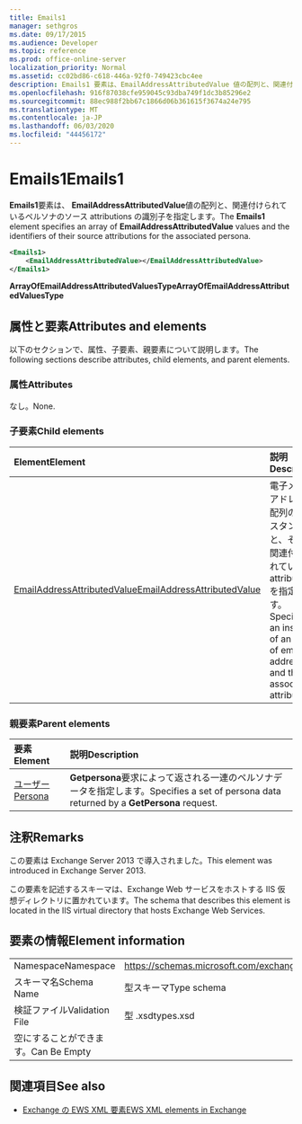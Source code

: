 ```yaml
---
title: Emails1
manager: sethgros
ms.date: 09/17/2015
ms.audience: Developer
ms.topic: reference
ms.prod: office-online-server
localization_priority: Normal
ms.assetid: cc02bd86-c618-446a-92f0-749423cbc4ee
description: Emails1 要素は、EmailAddressAttributedValue 値の配列と、関連付けられているペルソナのソース attributions の識別子を指定します。
ms.openlocfilehash: 916f87038cfe959045c93dba749f1dc3b85296e2
ms.sourcegitcommit: 88ec988f2bb67c1866d06b361615f3674a24e795
ms.translationtype: MT
ms.contentlocale: ja-JP
ms.lasthandoff: 06/03/2020
ms.locfileid: "44456172"
---
```

# <a name="emails1"></a><span data-ttu-id="a1bd9-103">Emails1</span><span class="sxs-lookup"><span data-stu-id="a1bd9-103">Emails1</span></span>

<span data-ttu-id="a1bd9-104">**Emails1**要素は、 **EmailAddressAttributedValue**値の配列と、関連付けられているペルソナのソース attributions の識別子を指定します。</span><span class="sxs-lookup"><span data-stu-id="a1bd9-104">The **Emails1** element specifies an array of **EmailAddressAttributedValue** values and the identifiers of their source attributions for the associated persona.</span></span> 
  
```XML
<Emails1>
    <EmailAddressAttributedValue></EmailAddressAttributedValue>
</Emails1>
```

 <span data-ttu-id="a1bd9-105">**ArrayOfEmailAddressAttributedValuesType**</span><span class="sxs-lookup"><span data-stu-id="a1bd9-105">**ArrayOfEmailAddressAttributedValuesType**</span></span>
## <a name="attributes-and-elements"></a><span data-ttu-id="a1bd9-106">属性と要素</span><span class="sxs-lookup"><span data-stu-id="a1bd9-106">Attributes and elements</span></span>

<span data-ttu-id="a1bd9-107">以下のセクションで、属性、子要素、親要素について説明します。</span><span class="sxs-lookup"><span data-stu-id="a1bd9-107">The following sections describe attributes, child elements, and parent elements.</span></span>
  
### <a name="attributes"></a><span data-ttu-id="a1bd9-108">属性</span><span class="sxs-lookup"><span data-stu-id="a1bd9-108">Attributes</span></span>

<span data-ttu-id="a1bd9-109">なし。</span><span class="sxs-lookup"><span data-stu-id="a1bd9-109">None.</span></span>
  
### <a name="child-elements"></a><span data-ttu-id="a1bd9-110">子要素</span><span class="sxs-lookup"><span data-stu-id="a1bd9-110">Child elements</span></span>

|<span data-ttu-id="a1bd9-111">**Element**</span><span class="sxs-lookup"><span data-stu-id="a1bd9-111">**Element**</span></span>|<span data-ttu-id="a1bd9-112">**説明**</span><span class="sxs-lookup"><span data-stu-id="a1bd9-112">**Description**</span></span>|
|:-----|:-----|
|[<span data-ttu-id="a1bd9-113">EmailAddressAttributedValue</span><span class="sxs-lookup"><span data-stu-id="a1bd9-113">EmailAddressAttributedValue</span></span>](emailaddressattributedvalue.md) <br/> |<span data-ttu-id="a1bd9-114">電子メールアドレスの配列のインスタンスと、それに関連付けられている attributions を指定します。</span><span class="sxs-lookup"><span data-stu-id="a1bd9-114">Specifies an instance of an array of email addresses and their associated attributions.</span></span>  <br/> |
   
### <a name="parent-elements"></a><span data-ttu-id="a1bd9-115">親要素</span><span class="sxs-lookup"><span data-stu-id="a1bd9-115">Parent elements</span></span>

|<span data-ttu-id="a1bd9-116">**要素**</span><span class="sxs-lookup"><span data-stu-id="a1bd9-116">**Element**</span></span>|<span data-ttu-id="a1bd9-117">**説明**</span><span class="sxs-lookup"><span data-stu-id="a1bd9-117">**Description**</span></span>|
|:-----|:-----|
|[<span data-ttu-id="a1bd9-118">ユーザー</span><span class="sxs-lookup"><span data-stu-id="a1bd9-118">Persona</span></span>](persona.md) <br/> |<span data-ttu-id="a1bd9-119">**Getpersona**要求によって返される一連のペルソナデータを指定します。</span><span class="sxs-lookup"><span data-stu-id="a1bd9-119">Specifies a set of persona data returned by a **GetPersona** request.</span></span>  <br/> |
   
## <a name="remarks"></a><span data-ttu-id="a1bd9-120">注釈</span><span class="sxs-lookup"><span data-stu-id="a1bd9-120">Remarks</span></span>

<span data-ttu-id="a1bd9-121">この要素は Exchange Server 2013 で導入されました。</span><span class="sxs-lookup"><span data-stu-id="a1bd9-121">This element was introduced in Exchange Server 2013.</span></span>
  
<span data-ttu-id="a1bd9-122">この要素を記述するスキーマは、Exchange Web サービスをホストする IIS 仮想ディレクトリに置かれています。</span><span class="sxs-lookup"><span data-stu-id="a1bd9-122">The schema that describes this element is located in the IIS virtual directory that hosts Exchange Web Services.</span></span>
  
## <a name="element-information"></a><span data-ttu-id="a1bd9-123">要素の情報</span><span class="sxs-lookup"><span data-stu-id="a1bd9-123">Element information</span></span>

|||
|:-----|:-----|
|<span data-ttu-id="a1bd9-124">Namespace</span><span class="sxs-lookup"><span data-stu-id="a1bd9-124">Namespace</span></span>  <br/> |https://schemas.microsoft.com/exchange/services/2006/types  <br/> |
|<span data-ttu-id="a1bd9-125">スキーマ名</span><span class="sxs-lookup"><span data-stu-id="a1bd9-125">Schema Name</span></span>  <br/> |<span data-ttu-id="a1bd9-126">型スキーマ</span><span class="sxs-lookup"><span data-stu-id="a1bd9-126">Type schema</span></span>  <br/> |
|<span data-ttu-id="a1bd9-127">検証ファイル</span><span class="sxs-lookup"><span data-stu-id="a1bd9-127">Validation File</span></span>  <br/> |<span data-ttu-id="a1bd9-128">型 .xsd</span><span class="sxs-lookup"><span data-stu-id="a1bd9-128">types.xsd</span></span>  <br/> |
|<span data-ttu-id="a1bd9-129">空にすることができます。</span><span class="sxs-lookup"><span data-stu-id="a1bd9-129">Can Be Empty</span></span>  <br/> ||
   
## <a name="see-also"></a><span data-ttu-id="a1bd9-130">関連項目</span><span class="sxs-lookup"><span data-stu-id="a1bd9-130">See also</span></span>



- [<span data-ttu-id="a1bd9-131">Exchange の EWS XML 要素</span><span class="sxs-lookup"><span data-stu-id="a1bd9-131">EWS XML elements in Exchange</span></span>](ews-xml-elements-in-exchange.md)


